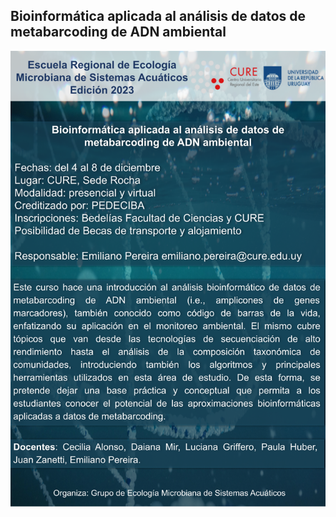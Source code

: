 ## Bioinformática aplicada al análisis de datos de metabarcoding de ADN ambiental

![](./figuras/afiche_bioinfo.png)